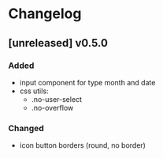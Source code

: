 # Changelog

## [unreleased] v0.5.0

### Added

- input component for type month and date
- css utils:
    - .no-user-select
    - .no-overflow

### Changed

- icon button borders (round, no border)
